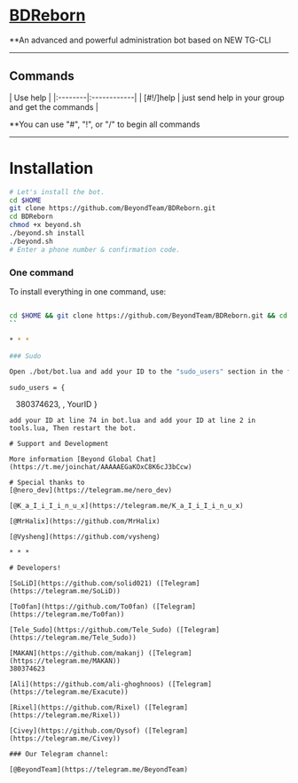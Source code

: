 # [BDReborn](https://telegram.me/BDReborn)

**An advanced and powerful administration bot based on NEW TG-CLI


* * *

## Commands

| Use help |
|:--------|:------------|
| [#!/]help | just send help in your group and get the commands |

**You can use "#", "!", or "/" to begin all commands

* * *

# Installation

```sh
# Let's install the bot.
cd $HOME
git clone https://github.com/BeyondTeam/BDReborn.git
cd BDReborn
chmod +x beyond.sh
./beyond.sh install
./beyond.sh 
# Enter a phone number & confirmation code.
```
### One command
To install everything in one command, use:
```sh +12517219264

cd $HOME && git clone https://github.com/BeyondTeam/BDReborn.git && cd BDReborn && chmod +x beyond.sh && ./beyond.sh install && ./beyond.sh
``

* * *

### Sudo

Open ./bot/bot.lua and add your ID to the "sudo_users" section in the following format:
```
    sudo_users = {
    380374623,
    ,
    YourID
  }
```
add your ID at line 74 in bot.lua and add your ID at line 2 in tools.lua, Then restart the bot.

# Support and Development

More information [Beyond Global Chat](https://t.me/joinchat/AAAAAEGaKOxC8K6cJ3bCcw)

# Special thanks to
[@nero_dev](https://telegram.me/nero_dev)

[@K_a_I_i_I_i_n_u_x](https://telegram.me/K_a_I_i_I_i_n_u_x)

[@MrHalix](https://github.com/MrHalix)

[@Vysheng](https://github.com/vysheng)

* * *

# Developers!

[SoLiD](https://github.com/solid021) ([Telegram](https://telegram.me/SoLiD))

[To0fan](https://github.com/To0fan) ([Telegram](https://telegram.me/To0fan))

[Tele_Sudo](https://github.com/Tele_Sudo) ([Telegram](https://telegram.me/Tele_Sudo))

[MAKAN](https://github.com/makanj) ([Telegram](https://telegram.me/MAKAN))
380374623

[Ali](https://github.com/ali-ghoghnoos) ([Telegram](https://telegram.me/Exacute))

[Rixel](https://github.com/Rixel) ([Telegram](https://telegram.me/Rixel))

[Civey](https://github.com/Oysof) ([Telegram](https://telegram.me/Civey))

### Our Telegram channel:

[@BeyondTeam](https://telegram.me/BeyondTeam)

